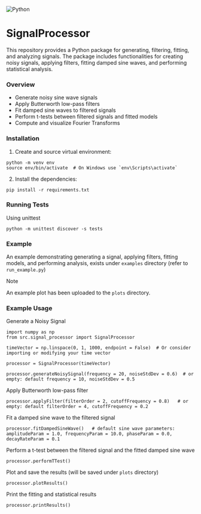 ![Python](https://img.shields.io/badge/Python-3670A0?style=plastic&logo=python&logoColor=ffdd54)  

# SignalProcessor

This repository provides a Python package for generating, filtering, fitting, and analyzing signals. The package includes functionalities for creating noisy signals, applying filters, fitting damped sine waves, and performing statistical analysis.

### Overview

- Generate noisy sine wave signals
- Apply Butterworth low-pass filters
- Fit damped sine waves to filtered signals
- Perform t-tests between filtered signals and fitted models
- Compute and visualize Fourier Transforms

### Installation

1) Create and source virtual environment:
```shell
python -m venv env
source env/bin/activate  # On Windows use `env\Scripts\activate`
```
2) Install the dependencies:
```shell
pip install -r requirements.txt
```

### Running Tests
Using unittest

```shell
python -m unittest discover -s tests
```

### Example
An example demonstrating generating a signal, applying filters, fitting models, and performing analysis, exists under `examples` directory (refer to `run_example.py`)

>[!Note]
> An example plot has been uploaded to the `plots` directory.

### Example Usage

Generate a Noisy Signal

```shell
import numpy as np
from src.signal_processor import SignalProcessor

timeVector = np.linspace(0, 1, 1000, endpoint = False)  # Or consider importing or modifying your time vector

processor = SignalProcessor(timeVector)
   
processor.generateNoisySignal(frequency = 20, noiseStdDev = 0.6)  # or empty: default frequency = 10, noiseStdDev = 0.5
```

Apply Butterworth low-pass filter

```shell
processor.applyFilter(filterOrder = 2, cutoffFrequency = 0.8)   # or empty: default filterOrder = 4, cutoffFrequency = 0.2
```

Fit a damped sine wave to the filtered signal

```shell
processor.fitDampedSineWave()   # default sine wave parameters: amplitudeParam = 1.0, frequencyParam = 10.0, phaseParam = 0.0, decayRateParam = 0.1
```

Perform a t-test between the filtered signal and the fitted damped sine wave

```shell
processor.performTTest()
```

Plot and save the results (will be saved under `plots` directory)

```shell
processor.plotResults()
```

Print the fitting and statistical results
```shell
processor.printResults()
```
